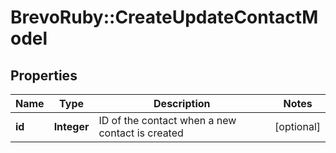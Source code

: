 # BrevoRuby::CreateUpdateContactModel

## Properties
Name | Type | Description | Notes
------------ | ------------- | ------------- | -------------
**id** | **Integer** | ID of the contact when a new contact is created | [optional] 


